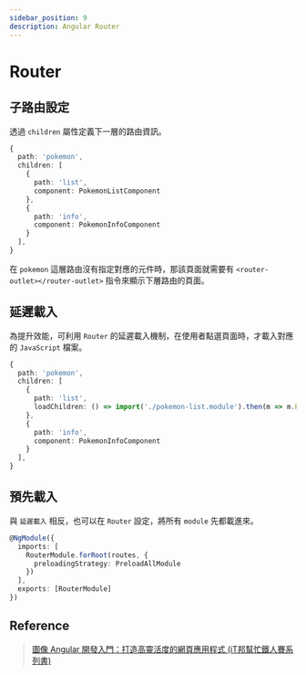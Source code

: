 ```yaml
---
sidebar_position: 9
description: Angular Router
---
```


# Router

## 子路由設定

透過 `children` 屬性定義下一層的路由資訊。

```typescript
{
  path: 'pokemon',
  children: [
    {
      path: 'list',
      component: PokemonListComponent
    },
    {
      path: 'info',
      component: PokemonInfoComponent
    }
  ],
}
```

在 `pokemon` 這層路由沒有指定對應的元件時，那該頁面就需要有 `<router-outlet></router-outlet>` 指令來顯示下層路由的頁面。

## 延遲載入

為提升效能，可利用 `Router` 的延遲載入機制，在使用者點選頁面時，才載入對應的 `JavaScript` 檔案。

```typescript
{
  path: 'pokemon',
  children: [
    {
      path: 'list',
      loadChildren: () => import('./pokemon-list.module').then(m => m.PokemonListModule)
    },
    {
      path: 'info',
      component: PokemonInfoComponent
    }
  ],
}
```

## 預先載入

與 `延遲載入` 相反，也可以在 `Router` 設定，將所有 `module` 先都載進來。

```typescript
@NgModule({
  imports: [
    RouterModule.forRoot(routes, {
      preloadingStrategy: PreloadAllModule
    })
  ],
  exports: [RouterModule]
})
```

## Reference
> [圖像 Angular 開發入門：打造高靈活度的網頁應用程式 (iT邦幫忙鐵人賽系列書)](https://www.tenlong.com.tw/products/9789864349821)